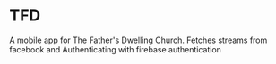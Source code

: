 # TFD
A mobile app for The Father's Dwelling Church. Fetches streams from facebook and Authenticating with firebase authentication
